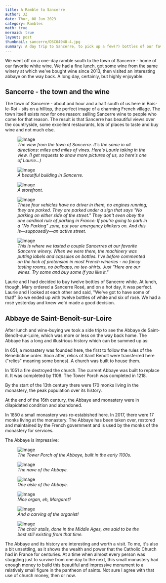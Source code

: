 ```yaml
---
title: A Ramble to Sancerre
author: JZ
date: Thur, 08 Jun 2023
category: Rambles
math: true
mermaid: true
layout: post
thumbnail: sancerre/DSC04948-4.jpg
summary: A day trip to Sancerre, to pick up a few(?) bottles of our favorite white wine.
---
```

We went off on a one-day ramble south to the town of Sancerre - home of our favorite white wine. We had a fine lunch, got some wine from the same winery at which we've bought wine since 2013, then visited an interesting abbaye on the way back. A long day, certainly, but highly enjoyable.

<h2>Sancerre - the town and the wine</h2>
The town of Sancerre - about and hour and a half south of us here in Bois-le-Roi - sits on a hilltop, the perfect image of a charming French village. The town itself exists now for one reason: selling Sancerre wine to people who come for that reason. The result is that Sancerre has beautiful views over the countryside, some excellent restaurants, lots of places to taste and buy wine and not much else. 

<figure>
	<img class = "landscape"  src="{{ "sancerre/DSC04933-1.jpg" | prepend: site.imageurl | prepend: site.baseurl  }}" alt="Image" />
	<figcaption><em>The view from the town of Sancerre. It's the same in all directions: miles and miles of vines. Here's Laurie taking in the view. (I get requests to show more pictures of us, so here's one of Laurie...)</em></figcaption>
</figure>
<figure >
	<img src="{{ "sancerre/DSC04945-3.jpg" | prepend: site.imageurl | prepend: site.baseurl  }}" alt="Image" />
	<figcaption><em>A beautiful building in Sancerre.</em></figcaption>
</figure>
<figure >
	<img class = "landscape"  src="{{ "sancerre/DSC04948-4.jpg" | prepend: site.imageurl | prepend: site.baseurl  }}" alt="Image" />
	<figcaption><em>A storefront.</em></figcaption>
</figure>
<figure>
	<img  class = "landscape" src="{{ "sancerre/DSC04941-2.jpg" | prepend: site.imageurl | prepend: site.baseurl  }}" alt="Image" />
	<figcaption><em>These four vehicles have no driver in them, no engines running; they are parked. They are parked under a sign that says "No parking on either side of the street." They don't even obey the one cardinal rule of parking in France: If you're going to park in a "No Parking" zone, put your emergency blinkers on. And this is&mdash;supposedly&mdash;an active street.</em></figcaption>
</figure>
<figure>
	<img class = "landscape"  src="{{ "sancerre/DSC04956-5.jpg" | prepend: site.imageurl | prepend: site.baseurl  }}" alt="Image" />
	<figcaption><em>This is where we tasted a couple Sancerres at our favorite Sancerre winery. When we were there, the machinery was putting labels and capsules on bottles. I've before commented on the lack of pretension in most French wineries - no fancy tasting rooms, no ballcaps, no tee-shirts. Just "Here are our wines. Try some and buy some if you like it."</em></figcaption>

</figure>

Laurie and I had decided to buy twelve bottles of Sancerre white. At lunch, though, Mary ordered a Sancerre Rosé, and on a hot day, it was perfect. Laurie and I looked at each other and said, "We've got to have some of that!" So we ended up with twelve bottles of white and six of rosé. We had a rosé yesterday and knew we'd made a good decision.

<h2>Abbaye de Saint-Benoît-sur-Loire</h2>
After lunch and wine-buying we took a side trip to see the Abbaye de Saint-Benoît-sur-Loire, which was more or less on the way back home. The Abbaye has a long and illustrious history which can be summed up as:

In 651, a monastery was founded here, the first to follow the rules of the Benedictine order. Soon after, relics of Saint Benoît were transferred here ("relics" meaning some bones). A church was built to house them.

In 1051 a fire destroyed the church. The current Abbaye was built to replace it. It was completed by 1108. The Tower Porch was completed in 1218.

By the start of the 13th century there were 170 monks living in the monastery, the peak population over its history.

At the end of the 16th century, the Abbaye and monastery were in dilapidated condition and abandoned.

In 1850 a small monastery was re-estabished here. In 2017, there were 17 monks living at the monastery. The Abbaye has been taken over, restored and maintained by the French government and is used by the monks of the monastery for services.

The Abbaye is impressive:
<figure>
	<img src="{{ "sancerre/DSC04998-12.jpg" | prepend: site.imageurl | prepend: site.baseurl  }}" alt="Image" />
	<figcaption class="center" ><em>The Tower Porch of the Abbaye, built in the early 1100s.</em></figcaption>
</figure>
<figure>
	<img class="narrow"  src="{{ "sancerre/DSC04970-6.jpg" | prepend: site.imageurl | prepend: site.baseurl  }}" alt="Image" />
	<figcaption class="center" ><em>The nave of the Abbaye.</em></figcaption>
</figure>
<figure>
	<img src="{{ "sancerre/DSC04972-7.jpg" | prepend: site.imageurl | prepend: site.baseurl  }}" alt="Image" />
	<figcaption  class="center" ><em>One aisle of the Abbaye.</em></figcaption>
</figure>
<figure >
	<img src="{{ "sancerre/DSC04976-8.jpg" | prepend: site.imageurl | prepend: site.baseurl  }}" alt="Image" />
	<figcaption  class="center" ><em>Nice organ, eh, Margaret?</em></figcaption>
</figure>
<figure >
	<img src="{{ "sancerre/DSC04986-10.jpg" | prepend: site.imageurl | prepend: site.baseurl  }}" alt="Image" />
	<figcaption class="center"  ><em>And a carving of the organist!</em></figcaption>
</figure>
<figure >
	<img src="{{ "sancerre/DSC04984-9.jpg" | prepend: site.imageurl | prepend: site.baseurl  }}" alt="Image" />
	<figcaption><em>The choir stalls, done in the Middle Ages, are said to be the best still existing from that time.</em></figcaption>
</figure>

The Abbaye and its history are interesting and worth a visit. To me, it's also a bit unsettling, as it shows the wealth and power that the Catholic Church had in France for centuries. At a time when almost every person was stuggling just to survive from one day to the next, this small monastery had enough money to build this beautiful and impressive monument to a relatively small figure in the pantheon of saints. Not sure I agree with that use of church money, then or now.

